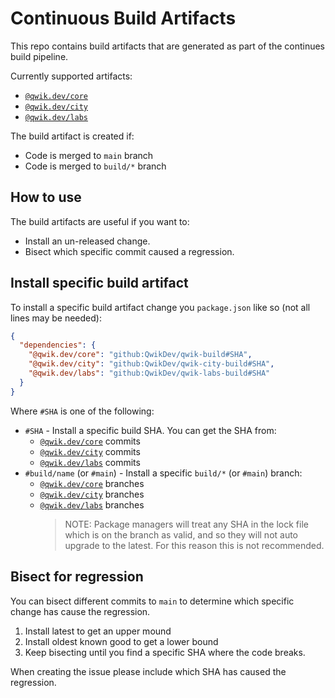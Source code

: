 # Continuous Build Artifacts

This repo contains build artifacts that are generated as part of the continues build pipeline.

Currently supported artifacts:

- [`@qwik.dev/core`](https://github.com/QwikDev/qwik-build)
- [`@qwik.dev/city`](https://github.com/QwikDev/qwik-city-build)
- [`@qwik.dev/labs`](https://github.com/QwikDev/qwik-labs-build)

The build artifact is created if:

- Code is merged to `main` branch
- Code is merged to `build/*` branch

## How to use

The build artifacts are useful if you want to:

- Install an un-released change.
- Bisect which specific commit caused a regression.

## Install specific build artifact

To install a specific build artifact change you `package.json` like so (not all lines may be needed):

```json
{
  "dependencies": {
    "@qwik.dev/core": "github:QwikDev/qwik-build#SHA",
    "@qwik.dev/city": "github:QwikDev/qwik-city-build#SHA",
    "@qwik.dev/labs": "github:QwikDev/qwik-labs-build#SHA"
  }
}
```

Where `#SHA` is one of the following:

- `#SHA` - Install a specific build SHA. You can get the SHA from:
  - [`@qwik.dev/core`](https://github.com/QwikDev/qwik-build/commits/) commits
  - [`@qwik.dev/city`](https://github.com/QwikDev/qwik-city-build/commits/) commits
  - [`@qwik.dev/labs`](https://github.com/QwikDev/qwik-labs-build/commits/) commits
- `#build/name` (or `#main`) - Install a specific `build/*` (or `#main`) branch:
  - [`@qwik.dev/core`](https://github.com/QwikDev/qwik-build/branches/) branches
  - [`@qwik.dev/city`](https://github.com/QwikDev/qwik-city-build/branches/) branches
  - [`@qwik.dev/labs`](https://github.com/QwikDev/qwik-labs-build/branches/) branches
    > NOTE: Package managers will treat any SHA in the lock file which is on the branch as valid, and so they will not auto upgrade to the latest. For this reason this is not recommended.

## Bisect for regression

You can bisect different commits to `main` to determine which specific change has cause the regression.

1. Install latest to get an upper mound
2. Install oldest known good to get a lower bound
3. Keep bisecting until you find a specific SHA where the code breaks.

When creating the issue please include which SHA has caused the regression.
